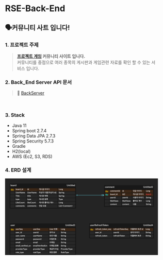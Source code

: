 # RSE-Back-End
🗣️커뮤니티 사트 입니다!
---

### 1. 프로젝트 주제
>  **[프로젝트 게임](https://play.google.com/store/apps/details?id=com.DefaultCompany.Team_Project) 커뮤니티 사이트 입니다.**   
> 커뮤니티를 중점으로 여러 종목의 게시판과 게임관련 자료를 확인 할 수 있는 서비스 입니다.
     </br>

### 2. Back_End Server API 문서
> 🔗 [BackServer](http://15.165.122.126:8080/swagger-ui/index.html#/)
</br>

### 3. Stack
- Java 11
- Spring boot 2.7.4
- Spring Data JPA 2.7.3
- Spring Security 5.7.3
- Gradle
- H2(local)
- AWS (Ec2, S3, RDS)
  </br>

### 4. ERD 설계
![ERD 설계](./img/ERD-RSE.png)
</br>
